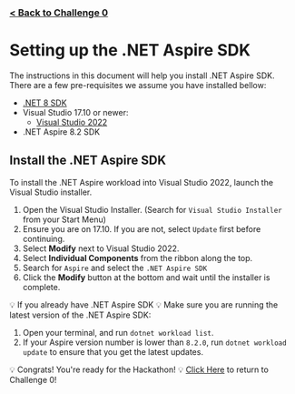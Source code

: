### [< Back to Challenge 0](../../Challenge-00.md)

# Setting up the .NET Aspire SDK
The instructions in this document will help you install .NET Aspire SDK. There are a few pre-requisites we assume you have installed bellow:

- [.NET 8 SDK](https://dotnet.microsoft.com/download/dotnet/8.0)
- Visual Studio 17.10 or newer:
  - [Visual Studio 2022](https://visualstudio.microsoft.com/vs/)
- .NET Aspire 8.2 SDK

## Install the .NET Aspire SDK
To install the .NET Aspire workload into Visual Studio 2022, launch the Visual Studio installer.
1. Open the Visual Studio Installer. (Search for `Visual Studio Installer` from your Start Menu)
1. Ensure you are on 17.10. If you are not, select `Update` first before continuing.
1. Select **Modify** next to Visual Studio 2022.
1. Select **Individual Components** from the ribbon along the top.
1. Search for `Aspire` and select the `.NET Aspire SDK`
1. Click the **Modify** button at the bottom and wait until the installer is complete.

:bulb: If you already have .NET Aspire SDK :bulb:
Make sure you are running the latest version of the .NET Aspire SDK:
1. Open your terminal, and run `dotnet workload list`.
1. If your Aspire version number is lower than `8.2.0`, run `dotnet workload update` to ensure that you get the latest updates.


:bulb: Congrats! You're ready for the Hackathon! :bulb: [Click Here](../../Challenge-00.md) to return to Challenge 0!